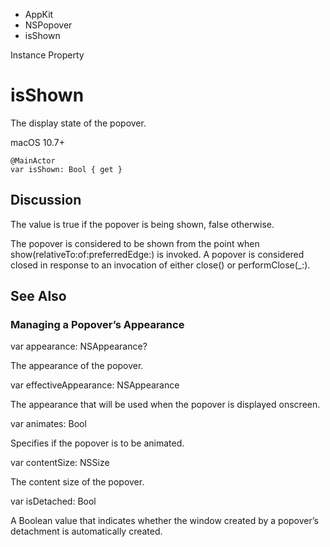 

- AppKit
- NSPopover
-  isShown 

Instance Property

# isShown

The display state of the popover.

macOS 10.7+

``` source
@MainActor
var isShown: Bool { get }
```

## Discussion

The value is true if the popover is being shown, false otherwise.

The popover is considered to be shown from the point when show(relativeTo:of:preferredEdge:) is invoked. A popover is considered closed in response to an invocation of either close() or performClose(_:).

## See Also

### Managing a Popover’s Appearance

var appearance: NSAppearance?

The appearance of the popover.

var effectiveAppearance: NSAppearance

The appearance that will be used when the popover is displayed onscreen.

var animates: Bool

Specifies if the popover is to be animated.

var contentSize: NSSize

The content size of the popover.

var isDetached: Bool

A Boolean value that indicates whether the window created by a popover’s detachment is automatically created.

